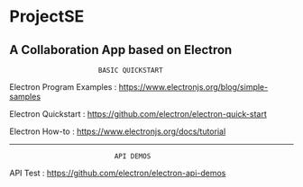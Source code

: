 # ProjectSE
A Collaboration App based on Electron
-----------------------------------------------------------
                          BASIC QUICKSTART
Electron Program Examples : https://www.electronjs.org/blog/simple-samples

Electron Quickstart : https://github.com/electron/electron-quick-start

Electron How-to : https://www.electronjs.org/docs/tutorial

------------------------------------------------------------
                              API DEMOS
API Test : https://github.com/electron/electron-api-demos
